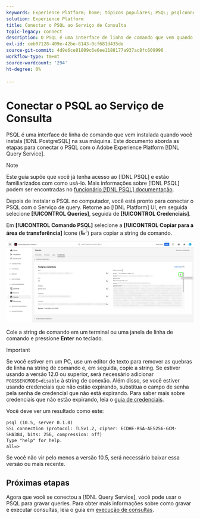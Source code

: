 ```yaml
---
keywords: Experience Platform; home; tópicos populares; PSQL; psqlconnect para serviço de consulta; serviço de consulta; serviço de consulta;
solution: Experience Platform
title: Conectar o PSQL ao Serviço de Consulta
topic-legacy: connect
description: O PSQL é uma interface de linha de comando que vem quando você instala o PostgreSQL em sua máquina. Você pode instalá-lo seguindo estas instruções.
exl-id: ceb07128-409e-42be-8143-0cf681d435de
source-git-commit: 4d9e6ce81809c6e6ee1188177a937ac8fc609996
workflow-type: tm+mt
source-wordcount: '294'
ht-degree: 0%

---
```


# Conectar o PSQL ao Serviço de Consulta

PSQL é uma interface de linha de comando que vem instalada quando você instala [!DNL PostgreSQL] na sua máquina. Este documento aborda as etapas para conectar o PSQL com o Adobe Experience Platform [!DNL Query Service].

>[!NOTE]
>
> Este guia supõe que você já tenha acesso ao [!DNL PSQL] e estão familiarizados com como usá-lo. Mais informações sobre [!DNL PSQL] podem ser encontradas no [funcionário [!DNL PSQL] documentação](https://www.postgresql.org/docs/current/app-psql.html).

Depois de instalar o PSQL no computador, você está pronto para conectar o PSQL com o Serviço de query. Retorne ao [!DNL Platform] UI, em seguida selecione **[!UICONTROL Queries]**, seguida de **[!UICONTROL Credenciais]**.

Em **[!UICONTROL Comando PSQL]** selecione a **[!UICONTROL Copiar para a área de transferência]** ícone (![Ícone Copiar](../images/clients/psql/copy-icon.png)) para copiar a string de comando.

![A guia Query dashboard Credentials com o ícone de cópia realçado.](../images/clients/psql/connect-bi.png)

Cole a string de comando em um terminal ou uma janela de linha de comando e pressione **Enter** no teclado.

>[!IMPORTANT]
>
>Se você estiver em um PC, use um editor de texto para remover as quebras de linha na string de comando e, em seguida, copie a string. Se estiver usando a versão 12.0 ou superior, será necessário adicionar `PGGSSENCMODE=disable` à string de conexão. Além disso, se você estiver usando credenciais que não estão expirando, substitua o campo de senha pela senha de credencial que não está expirando. Para saber mais sobre credenciais que não estão expirando, leia o [guia de credenciais](../ui/credentials.md).

Você deve ver um resultado como este:

```shell
psql (10.5, server 0.1.0)
SSL connection (protocol: TLSv1.2, cipher: ECDHE-RSA-AES256-GCM-SHA384, bits: 256, compression: off)
Type "help" for help.
all=>
```

Se você não vir pelo menos a versão 10.5, será necessário baixar essa versão ou mais recente.

## Próximas etapas

Agora que você se conectou a [!DNL Query Service], você pode usar o PSQL para gravar queries. Para obter mais informações sobre como gravar e executar consultas, leia o guia em [execução de consultas](../best-practices/writing-queries.md).
